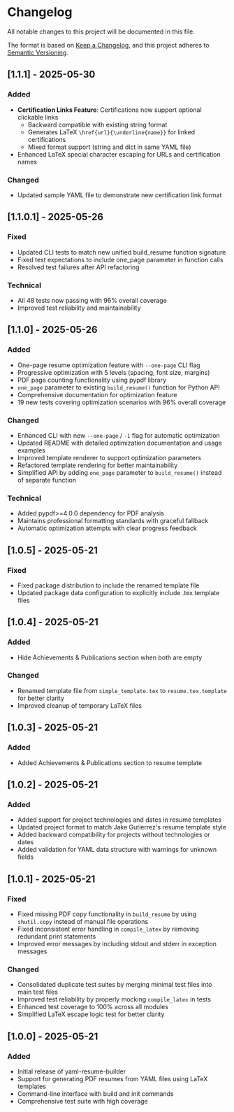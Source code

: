 # Changelog

All notable changes to this project will be documented in this file.

The format is based on [Keep a Changelog](https://keepachangelog.com/en/1.0.0/),
and this project adheres to [Semantic Versioning](https://semver.org/spec/v2.0.0.html).

## [1.1.1] - 2025-05-30

### Added
- **Certification Links Feature**: Certifications now support optional clickable links
  - Backward compatible with existing string format
  - Generates LaTeX `\href{url}{\underline{name}}` for linked certifications
  - Mixed format support (string and dict in same YAML file)
- Enhanced LaTeX special character escaping for URLs and certification names

### Changed
- Updated sample YAML file to demonstrate new certification link format

## [1.1.0.1] - 2025-05-26

### Fixed
- Updated CLI tests to match new unified build_resume function signature
- Fixed test expectations to include one_page parameter in function calls
- Resolved test failures after API refactoring

### Technical
- All 48 tests now passing with 96% overall coverage
- Improved test reliability and maintainability

## [1.1.0] - 2025-05-26

### Added
- One-page resume optimization feature with `--one-page` CLI flag
- Progressive optimization with 5 levels (spacing, font size, margins)
- PDF page counting functionality using pypdf library
- `one_page` parameter to existing `build_resume()` function for Python API
- Comprehensive documentation for optimization feature
- 19 new tests covering optimization scenarios with 96% overall coverage

### Changed
- Enhanced CLI with new `--one-page` / `-1` flag for automatic optimization
- Updated README with detailed optimization documentation and usage examples
- Improved template renderer to support optimization parameters
- Refactored template rendering for better maintainability
- Simplified API by adding `one_page` parameter to `build_resume()` instead of separate function

### Technical
- Added pypdf>=4.0.0 dependency for PDF analysis
- Maintains professional formatting standards with graceful fallback
- Automatic optimization attempts with clear progress feedback

## [1.0.5] - 2025-05-21

### Fixed
- Fixed package distribution to include the renamed template file
- Updated package data configuration to explicitly include .tex.template files

## [1.0.4] - 2025-05-21

### Added
- Hide Achievements & Publications section when both are empty

### Changed
- Renamed template file from `simple_template.tex` to `resume.tex.template` for better clarity
- Improved cleanup of temporary LaTeX files

## [1.0.3] - 2025-05-21

### Added
- Added Achievements & Publications section to resume template

## [1.0.2] - 2025-05-21

### Added
- Added support for project technologies and dates in resume templates
- Updated project format to match Jake Gutierrez's resume template style
- Added backward compatibility for projects without technologies or dates
- Added validation for YAML data structure with warnings for unknown fields

## [1.0.1] - 2025-05-21

### Fixed
- Fixed missing PDF copy functionality in `build_resume` by using `shutil.copy` instead of manual file operations
- Fixed inconsistent error handling in `compile_latex` by removing redundant print statements
- Improved error messages by including stdout and stderr in exception messages

### Changed
- Consolidated duplicate test suites by merging minimal test files into main test files
- Improved test reliability by properly mocking `compile_latex` in tests
- Enhanced test coverage to 100% across all modules
- Simplified LaTeX escape logic test for better clarity

## [1.0.0] - 2025-05-21

### Added
- Initial release of yaml-resume-builder
- Support for generating PDF resumes from YAML files using LaTeX templates
- Command-line interface with build and init commands
- Comprehensive test suite with high coverage
